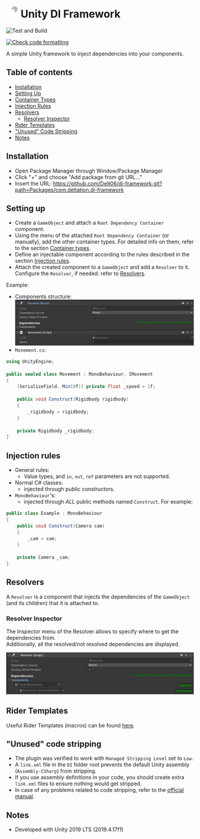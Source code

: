 #  ![Logo][logo] Unity DI Framework 
![Test and Build](https://github.com/Delt06/di-framework/workflows/Test%20and%20Build/badge.svg)

[logo]: Packages/com.deltation.di-framework/Assets/DELTation/DIFramework/Editor/Graphics/resolver.png "Logo"

[![Check code formatting](https://github.com/Delt06/di-framework/actions/workflows/linter.yml/badge.svg)](https://github.com/Delt06/di-framework/actions/workflows/linter.yml)

A simple Unity framework to inject dependencies into your components.

## Table of contents
- [Installation](#installation)
- [Setting Up](#setting-up)
- [Container Types](#container-types)
- [Injection Rules](#injection-rules)
- [Resolvers](#resolvers)
    - [Resolver Inspector](#resolver-inspector)
- [Rider Templates](#rider-templates)
- ["Unused" Code Stripping](#unused-code-stripping)
- [Notes](#notes)

## Installation
- Open Package Manager through Window/Package Manager
- Click "+" and choose "Add package from git URL..."
- Insert the URL: https://github.com/Delt06/di-framework.git?path=Packages/com.deltation.di-framework

## Setting up
- Create a `GameObject` and attach a `Root Dependency Container` component.
- Using the menu of the attached `Root Dependency Container` (or manually), add the other container types. For detailed info on them, refer to the section [Container types](#container-types).
- Define an injectable component according to the rules described in the section [Injection rules](#injection-rules).
- Attach the created component to a `GameObject` and add a `Resolver` to it. Configure the `Resolver`, if needed: refer to [Resolvers](#resolvers).

Example:
- Components structure: ![Resolver Example](Screenshots/resolver_example.jpg)
- `Movement.cs`: 
```c#
using UnityEngine;

public sealed class Movement : MonoBehaviour, IMovement
{
    [SerializeField, Min(0f)] private float _speed = 1f;

    public void Construct(Rigidbody rigidbody)
    {
        _rigidbody = rigidbody;
    }

    private Rigidbody _rigidbody;
}
```

## Injection rules
- General rules:
    - Value types, and `in`, `out`, `ref` parameters are not supported. 
- Normal C# classes:
    - injected through public constructors.
- `MonoBehaviour`'s:
    - injected through *ALL* public methods named `Construct`. For example:
```c#
public class Example : MonoBehaviour 
{
    public void Construct(Camera cam) 
    {
        _cam = cam;
    }

    private Camera _cam;
}
```

## Resolvers
A `Resolver` is a component that injects the dependencies of the `GameObject` (and its children) that it is attached to.  

### Resolver Inspector
The Inspector menu of the Resolver allows to specify where to get the dependencies from.  
Additionally, all the resolved/not resolved dependencies are displayed.

![Resolver Inspector](Screenshots/resolver_inspector.jpg)

## Rider Templates
Useful Rider Templates (macros) can be found [here](./Macros).

## "Unused" code stripping 
- The plugin was verified to work with `Managed Stripping Level` set to `Low`.  
- A `link.xml` file in the `DI` folder root prevents the default Unity assembly (`Assembly-CSharp`) from stripping. 
- If you use assembly definitions in your code, you should create extra `link.xml` files to ensure nothing would get stripped. 
- In case of any problems related to code stripping, refer to the [official manual](https://docs.unity3d.com/Manual/ManagedCodeStripping.html).

## Notes
- Developed with Unity 2019 LTS (2019.4.17f1)
